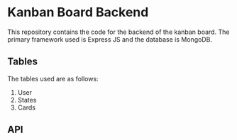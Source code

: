 ﻿# Kanban Board Backend

This repository contains the code for the backend of the kanban board. The primary framework used is Express JS and the database is MongoDB.

## Tables

The tables used are as follows:
1. User
2. States
3. Cards

## API
